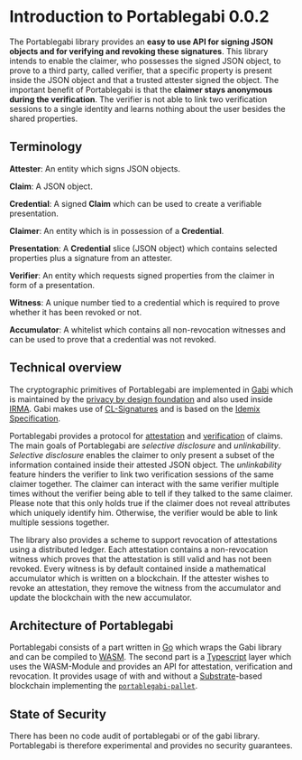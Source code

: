 # Introduction to Portablegabi 0.0.2

The Portablegabi library provides an **easy to use API for signing JSON objects and for verifying and revoking these signatures**.
This library intends to enable the claimer, who possesses the signed JSON object, to prove to a third party, called verifier, that a specific property is present inside the JSON object and that a trusted attester signed the object.
The important benefit of Portablegabi is that the **claimer stays anonymous during the verification**.
The verifier is not able to link two verification sessions to a single identity and learns nothing about the user besides the shared properties.

## Terminology

**Attester**: An entity which signs JSON objects.

**Claim**: A JSON object.

**Credential**: A signed **Claim** which can be used to create a verifiable presentation.

**Claimer**: An entity which is in possession of a **Credential**.

**Presentation**: A **Credential** slice (JSON object) which contains selected properties plus a signature from an attester.

**Verifier**: An entity which requests signed properties from the claimer in form of a presentation.

**Witness**: A unique number tied to a credential which is required to prove whether it has been revoked or not.

**Accumulator**: A whitelist which contains all non-revocation witnesses and can be used to prove that a credential was not revoked.

## Technical overview

The cryptographic primitives of Portablegabi are implemented in [Gabi](https://github.com/privacybydesign/gabi) which is maintained by the [privacy by design foundation](https://privacybydesign.foundation/en/) and also used inside [IRMA](https://www.irmacard.org).
Gabi makes use of [CL-Signatures](https://dl.acm.org/doi/10.5555/1766811.1766838) and is based on the [Idemix Specification](https://domino.research.ibm.com/library/cyberdig.nsf/papers/EEB54FF3B91C1D648525759B004FBBB1/File/rz3730_revised.pdf).

Portablegabi provides a protocol for [attestation](2_attestation.md) and [verification](3_verification.md) of claims.
The main goals of Portablegabi are *selective disclosure* and *unlinkability*.
*Selective disclosure* enables the claimer to only present a subset of the information contained inside their attested JSON object.
The *unlinkability* feature hinders the verifier to link two verification sessions of the same claimer together.
The claimer can interact with the same verifier multiple times without the verifier being able to tell if they talked to the same claimer. Please note that this only holds true if the claimer does not reveal attributes which uniquely identify him. Otherwise, the verifier would be able to link multiple sessions together.

The library also provides a scheme to support revocation of attestations using a distributed ledger.
Each attestation contains a non-revocation witness which proves that the attestation is still valid and has not been revoked.
Every witness is by default contained inside a mathematical accumulator which is written on a blockchain.
If the attester wishes to revoke an attestation, they remove the witness from the accumulator and update the blockchain with the new accumulator.

## Architecture of Portablegabi

Portablegabi consists of a part written in [Go](https://golang.org) which wraps the Gabi library and can be compiled to [WASM](https://webassembly.org).
The second part is a [Typescript](http://www.typescriptlang.org/index.html) layer which uses the WASM-Module and provides an API for attestation, verification and revocation. It provides usage of with and without a [Substrate](https://www.parity.io/substrate/)-based blockchain implementing the [`portablegabi-pallet`](https://github.com/KILTprotocol/portablegabi-pallet). 

## State of Security

There has been no code audit of portablegabi or of the gabi library.
Portablegabi is therefore experimental and provides no security guarantees.
